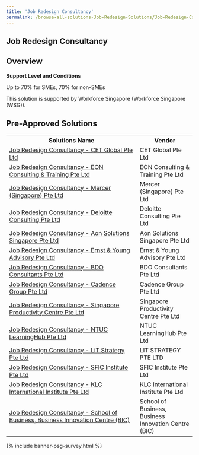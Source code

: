 ```yaml
---
title: 'Job Redesign Consultancy'
permalink: /browse-all-solutions-Job-Redesign-Solutions/Job-Redesign-Consultancy
---
```


## Job Redesign Consultancy
## Overview

**Support Level and Conditions**

Up to 70% for SMEs, 70% for non-SMEs

This solution is supported by Workforce Singapore (Workforce Singapore (WSG)).

## Pre-Approved Solutions

<table>
<tr>
<th style='width: auto;'><b>Solutions Name</b></th>
<th style='width: 30%;'><b>Vendor</b></th>
</tr>
<tr>
<td><a href='/productivity-solutions-grant/solutionrepo/solution1753' target='_blank'>Job Redesign Consultancy - CET Global Pte Ltd </a><br></td>
<td>CET Global Pte Ltd </td>
</tr>
<tr>
<td><a href='/productivity-solutions-grant/solutionrepo/solution1754' target='_blank'>Job Redesign Consultancy - EON Consulting & Training Pte Ltd</a><br></td>
<td>EON Consulting & Training Pte Ltd</td>
</tr>
<tr>
<td><a href='/productivity-solutions-grant/solutionrepo/solution1852' target='_blank'>Job Redesign Consultancy - Mercer (Singapore) Pte Ltd</a><br></td>
<td>Mercer (Singapore) Pte Ltd</td>
</tr>
<tr>
<td><a href='/productivity-solutions-grant/solutionrepo/solution1853' target='_blank'>Job Redesign Consultancy - Deloitte Consulting Pte Ltd</a><br></td>
<td>Deloitte Consulting Pte Ltd</td>
</tr>
<tr>
<td><a href='/productivity-solutions-grant/solutionrepo/solution1854' target='_blank'>Job Redesign Consultancy - Aon Solutions Singapore Pte Ltd</a><br></td>
<td>Aon Solutions Singapore Pte Ltd</td>
</tr>
<tr>
<td><a href='/productivity-solutions-grant/solutionrepo/solution1855' target='_blank'>Job Redesign Consultancy - Ernst & Young Advisory Pte Ltd</a><br></td>
<td>Ernst & Young Advisory Pte Ltd </td>
</tr>
<tr>
<td><a href='/productivity-solutions-grant/solutionrepo/solution3510' target='_blank'>Job Redesign Consultancy - BDO Consultants Pte Ltd</a><br></td>
<td>BDO Consultants Pte Ltd</td>
</tr>
<tr>
<td><a href='/productivity-solutions-grant/solutionrepo/solution3511' target='_blank'>Job Redesign Consultancy - Cadence Group Pte Ltd</a><br></td>
<td>Cadence Group Pte Ltd</td>
</tr>
<tr>
<td><a href='/productivity-solutions-grant/solutionrepo/solution3512' target='_blank'>Job Redesign Consultancy - Singapore Productivity Centre Pte Ltd</a><br></td>
<td>Singapore Productivity Centre Pte Ltd</td>
</tr>
<tr>
<td><a href='/productivity-solutions-grant/solutionrepo/solution3513' target='_blank'>Job Redesign Consultancy - NTUC LearningHub Pte Ltd</a><br></td>
<td>NTUC LearningHub Pte Ltd</td>
</tr>
<tr>
<td><a href='/productivity-solutions-grant/solutionrepo/solution3514' target='_blank'>Job Redesign Consultancy - LiT Strategy Pte Ltd</a><br></td>
<td>LIT STRATEGY PTE LTD</td>
</tr>
<tr>
<td><a href='/productivity-solutions-grant/solutionrepo/solution3515' target='_blank'>Job Redesign Consultancy - SFIC Institute Pte Ltd</a><br></td>
<td>SFIC Institute Pte Ltd</td>
</tr>
<tr>
<td><a href='/productivity-solutions-grant/solutionrepo/solution3596' target='_blank'>Job Redesign Consultancy - KLC International Institute Pte Ltd</a><br></td>
<td>KLC International Institute Pte Ltd</td>
</tr>
<tr>
<td><a href='/productivity-solutions-grant/solutionrepo/solution3597' target='_blank'>Job Redesign Consultancy - School of Business, Business Innovation Centre (BIC) </a><br></td>
<td>School of Business, Business Innovation Centre (BIC)</td>
</tr>
</table>

{% include banner-psg-survey.html %}
